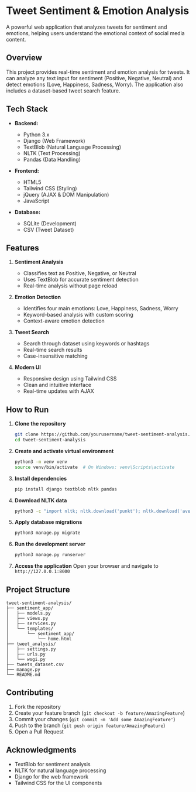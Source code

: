 # Tweet Sentiment & Emotion Analysis

A powerful web application that analyzes tweets for sentiment and emotions, helping users understand the emotional context of social media content.

## Overview

This project provides real-time sentiment and emotion analysis for tweets. It can analyze any text input for sentiment (Positive, Negative, Neutral) and detect emotions (Love, Happiness, Sadness, Worry). The application also includes a dataset-based tweet search feature.

## Tech Stack

- **Backend:**
  - Python 3.x
  - Django (Web Framework)
  - TextBlob (Natural Language Processing)
  - NLTK (Text Processing)
  - Pandas (Data Handling)

- **Frontend:**
  - HTML5
  - Tailwind CSS (Styling)
  - jQuery (AJAX & DOM Manipulation)
  - JavaScript

- **Database:**
  - SQLite (Development)
  - CSV (Tweet Dataset)

## Features

1. **Sentiment Analysis**
   - Classifies text as Positive, Negative, or Neutral
   - Uses TextBlob for accurate sentiment detection
   - Real-time analysis without page reload

2. **Emotion Detection**
   - Identifies four main emotions: Love, Happiness, Sadness, Worry
   - Keyword-based analysis with custom scoring
   - Context-aware emotion detection

3. **Tweet Search**
   - Search through dataset using keywords or hashtags
   - Real-time search results
   - Case-insensitive matching

4. **Modern UI**
   - Responsive design using Tailwind CSS
   - Clean and intuitive interface
   - Real-time updates with AJAX

## How to Run

1. **Clone the repository**
   ```bash
   git clone https://github.com/yourusername/tweet-sentiment-analysis.git
   cd tweet-sentiment-analysis
   ```

2. **Create and activate virtual environment**
   ```bash
   python3 -m venv venv
   source venv/bin/activate  # On Windows: venv\Scripts\activate
   ```

3. **Install dependencies**
   ```bash
   pip install django textblob nltk pandas
   ```

4. **Download NLTK data**
   ```bash
   python3 -c "import nltk; nltk.download('punkt'); nltk.download('averaged_perceptron_tagger')"
   ```

5. **Apply database migrations**
   ```bash
   python3 manage.py migrate
   ```

6. **Run the development server**
   ```bash
   python3 manage.py runserver
   ```

7. **Access the application**
   Open your browser and navigate to `http://127.0.0.1:8000`

## Project Structure

```
tweet-sentiment-analysis/
├── sentiment_app/
│   ├── models.py
│   ├── views.py
│   ├── services.py
│   └── templates/
│       └── sentiment_app/
│           └── home.html
├── tweet_analysis/
│   ├── settings.py
│   ├── urls.py
│   └── wsgi.py
├── tweets_dataset.csv
├── manage.py
└── README.md
```

## Contributing

1. Fork the repository
2. Create your feature branch (`git checkout -b feature/AmazingFeature`)
3. Commit your changes (`git commit -m 'Add some AmazingFeature'`)
4. Push to the branch (`git push origin feature/AmazingFeature`)
5. Open a Pull Request


## Acknowledgments

- TextBlob for sentiment analysis
- NLTK for natural language processing
- Django for the web framework
- Tailwind CSS for the UI components
